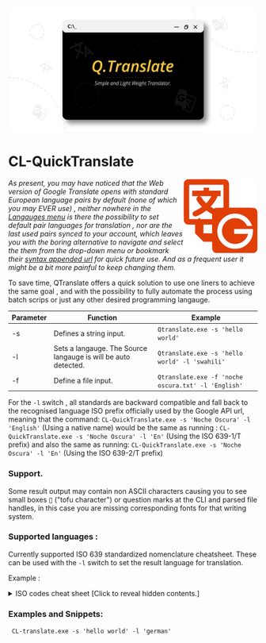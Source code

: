 

<p align="center">
  <img src="https://github.com/KabueMurage/CL-QuickTranslate/blob/master/src/img/logo.jpeg?raw=true" alt=""/>
</p>

  # CL-QuickTranslate
  
 <img src="https://github.com/KabueMurage/CL-QuickTranslate/blob/master/src/img/logo.jpg?raw=true" align="right" alt="">
  
  
  *As present, you may have noticed that the Web version of Google Translate opens with standard European language pairs by default
  (none of which you may EVER use) , neither nowhere in the [Langauges menu](https://translate.google.com) is there the possibility to set default
  pair languages for translation , nor are the last used pairs synced to your account, which leaves you with the boring alternative to navigate and select the
  them from the drop-down menu or bookmark their [syntax appended url](https://translate.google.com/?langpair=en%7sw) for quick future use. 
  And as a frequent user it might be a bit more painful to keep changing them.*
  
 
  To save time, QTranslate offers a quick solution to use one liners to achieve the same goal , and with the possibility to fully automate the process
  using batch scrips or just any other desired programming langauge.
  
 </div>
 
 |Parameter|Function|Example|
 |--|--|--|
 |-s|Defines a string input.|`Qtranslate.exe -s 'hello world'`|
 -l|Sets a langauge. The Source langauge is will be auto detected.|`Qtranslate.exe -s 'hello world' -l 'swahili' ` |
 -f|Define a file input. |`Qtranslate.exe -f 'noche oscura.txt' -l 'English'`|
 
 

For the ```-l``` switch , all standards are backward compatible and fall back to the recognised language ISO prefix officially used by the Google API url,
meaning that the command: ```CL-QuickTranslate.exe -s 'Noche Oscura' -l 'English'``` (Using a native name) would be the same as running : ```CL-QuickTranslate.exe -s 'Noche Oscura' -l 'En'``` (Using the ISO 639-1/T prefix)  and also the same as running:  ```CL-QuickTranslate.exe -s 'Noche Oscura' -l 'En'```  (Using the ISO 639-2/T prefix) <br>


### Support.

Some result output may contain non ASCII characters causing you to see small boxes ▯ ("tofu character") or question marks at the CLI and parsed file 
handles, in this case you are missing corresponding fonts for that writing system.

### Supported languages : 
Currently supported ISO 639 standardized nomenclature cheatsheet.
These can be used with the ```-l``` switch to set the result language for translation. <br>

Example : <br>

<details>
 
  <summary> ISO codes cheat sheet [Click to reveal hidden contents.] </summary>
  
  > The list below shows the currently implimented ISO ids, sorted alphabetically by language, which may be used
  > with the ```-l``` switch to set the result language identity for translation.

|--|ISO language name | *[ISO 639-1](https://en.wikipedia.org/wiki/ISO_639-1)*| *[ISO 639-2/T](https://en.wikipedia.org/wiki/ISO_639-2)*|*[ISO 639-2/B](https://en.wikipedia.org/wiki/ISO_639-2)*|
|--|--|--|--|--|
|1|English |*en*|*eng*|eng|
|2|Afrikaans|*af*|*afr*|afr|
|3|Albanian|*sq*|*sqi*|alb|
|4|Amharic|*am*|*amh*|amh|
|5|Arabic|*ar*|*ara*|ara|
|6|Armenian|*hy*|*hye*|arm|
|7|Azerbaijani|*az*|*aze*|-|
|8|Basque|*eu*|*eus*|baq|
|9|Belarusian|*be*|*bel*|bel|
|10|Bengali|*bn*|*ben*|ben|
|11|Bosnian|*bs*|*bos*|bos|
|12|Bulgarian|*bg*|bul|bul|
|13|Catalan,Valencian|*ca*|*cat*|cat|
|14|Cebuano|*ceb*|ceb|ceb|
|15|Chichewa|*ny*|*nya*|nya|
|16|Corsican|*co*|*cos*|cos|
|17|Croatian|*hr*|*hrv*|hrv|
|18|czech|*cs*|*ces*|cze|ces|
|19|Danish|*da*|*dan*|dan|dan|
|20|Dutch, Flemish|*nl*|*nld*|dut|
|21|Esperanto|*eo*|*epo*|epo|
|22|Estonian|*et*|est|est|
|23|Filipino|*tl*|tl|tl|
|24|Finnish|*fi*|*fin*|fin|
|25|french|*fr*|*fra*|fre|
|26|Frisian|*fy*|*fry*|fry|
|27|Georgian|*gl*|*glg*|glg|
|28|German|*de*|*deu*|ger|
|29|Haitian,Haitian Creole|*ht*|*hat*|hat|
|30|Hausa|*ha*|*hau*|hau|
|31|Hawaiian|*haw*|haw|haw|
|32|Hmong|*hmn*|hmn|hmn|
|33|Hungarian|*hu*|hun|hun|
|34|Icelandic|*is*|*isl*|ice|
|35|Igbo|*ig*|*ibo*|ibo|
|36|Indonesian|*id*|*ind*|ind|
|37|Irish|*ga*|*gle*|gle|
|38|Italian|*it*|ita|ita|
|39|Khmer|*km*|*km*|km|
|40|Latin|*la*|*lat*|lat|lat|
|41|Latvian|*lv*|*lav*|lav|
|42|Lithuanian|*lt*|*lit*|lit|
|43|Luxembourgish|*lb*|*ltz*|ltz|
|44|Malagasy|*mg*|*mlg*|mlg|
|45|Malay|*ms*|*msa*|msa|
|46|Maltese|*mt*|*mlt*|mlt|
|47|Maori|*mi*|*mri*|mao|
|48|Norwegian|*no*|*nor*|nor|
|49|Polish|*pl*|*pol*|pol|
|50|Portuguese|*pt*|*por*|por|
|51|Romanian,moldavian|*ro*|*ron*|rum|
|52|Sesotho|*st*|*sot*|sot|
|53|Slovak|*sk*|*slk*|slk|
|54|Slovenian|*sl*|*slv*|slv|
|55|Somali|*so*|*som*|som|
|56|Spanish,Castilian|*es*|*spa*|spa|
|57|Swahili, Kiswahili|*sw*|*swa*|swa|
|58|Swedish|*sv*|*swe*|swe|
|59|Turkish|*tr*|*tur*|tur|
|60|Uzbek|*uz*|*uzb*|uzb|
|61|Vietnamese|*vi*|*vie*|vie|
|62|Welsh|*cy*|*cym*|wel|
|63|Xhosa|*xh*|*xho*|xho|
|64|Zulu|*zu*|*zul*|zul|


</details>


### Examples and Snippets:
```batch
 CL-translate.exe -s 'hello world' -l 'german'
 ```
 
###
